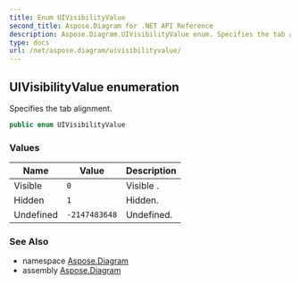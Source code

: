 ```yaml
---
title: Enum UIVisibilityValue
second_title: Aspose.Diagram for .NET API Reference
description: Aspose.Diagram.UIVisibilityValue enum. Specifies the tab alignment
type: docs
url: /net/aspose.diagram/uivisibilityvalue/
---
```

## UIVisibilityValue enumeration

Specifies the tab alignment.

```csharp
public enum UIVisibilityValue
```

### Values

| Name | Value | Description |
| --- | --- | --- |
| Visible | `0` | Visible . |
| Hidden | `1` | Hidden. |
| Undefined | `-2147483648` | Undefined. |

### See Also

* namespace [Aspose.Diagram](../../aspose.diagram/)
* assembly [Aspose.Diagram](../../)


